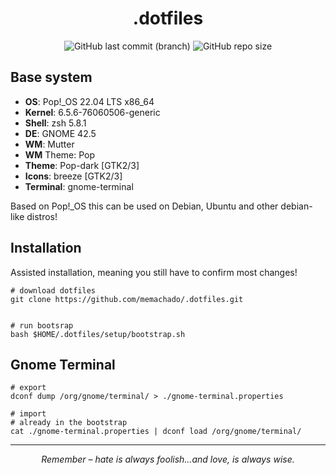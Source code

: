 
<div align="center">

# .dotfiles


![GitHub last commit (branch)](https://img.shields.io/github/last-commit/memachado/.dotfiles/main?style=for-the-badge)
 ![GitHub repo size](https://img.shields.io/github/repo-size/memachado/.dotfiles?style=for-the-badge)

</div>

## Base system

* **OS**: Pop!_OS 22.04 LTS x86_64 
* **Kernel**: 6.5.6-76060506-generic 
* **Shell**: zsh 5.8.1 
* **DE**: GNOME 42.5 
* **WM**: Mutter 
* **WM** Theme: Pop 
* **Theme**: Pop-dark [GTK2/3] 
* **Icons**: breeze [GTK2/3] 
* **Terminal**: gnome-terminal 

Based on Pop!_OS this can be used on Debian, Ubuntu and other debian-like distros!

## Installation

Assisted installation, meaning you still have to confirm most changes!

``` shell
# download dotfiles
git clone https://github.com/memachado/.dotfiles.git


# run bootsrap
bash $HOME/.dotfiles/setup/bootstrap.sh

```

## Gnome Terminal

```
# export
dconf dump /org/gnome/terminal/ > ./gnome-terminal.properties

# import 
# already in the bootstrap
cat ./gnome-terminal.properties | dconf load /org/gnome/terminal/

```

<div align="center">

<hr />

*Remember – hate is always foolish…and love, is always wise.*

</div>